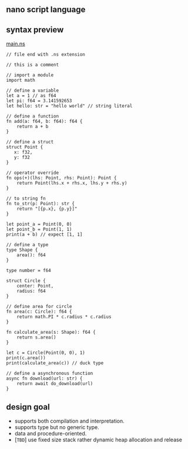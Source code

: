 nano script language
--------------------

## syntax preview
[main.ns](sample/main.ns)
```ns
// file end with .ns extension

// this is a comment

// import a module
import math

// define a variable
let a = 1 // as f64
let pi: f64 = 3.141592653
let hello: str = "hello world" // string literal

// define a function
fn add(a: f64, b: f64): f64 {
    return a + b
}

// define a struct
struct Point {
   x: f32,
   y: f32
}

// operator override
fn ops(+)(lhs: Point, rhs: Point): Point {
    return Point(lhs.x + rhs.x, lhs.y + rhs.y)
}

// to string fn
fn to_str(p: Point): str {
    return "[{p.x}, {p.y}]"
}

let point_a = Point(0, 0)
let point_b = Point(1, 1)
print(a + b) // expect [1, 1]

// define a type
type Shape {
    area(): f64
}

type number = f64

struct Circle {
    center: Point,
    radius: f64
}

// define area for circle
fn area(c: Circle): f64 {
    return math.PI * c.radius * c.radius
}

fn calculate_area(s: Shape): f64 {
    return s.area()
}

let c = Circle(Point(0, 0), 1)
print(c.area())
print(calculate_area(c)) // duck type

// define a asynchronous function 
async fn download(url: str) {
    return await do_download(url)
}
```

## design goal
- supports both compilation and interpretation.
- supports type but no generic type.
- data and procedure-oriented.
- [`TBD`] use fixed size stack rather dynamic heap allocation and release